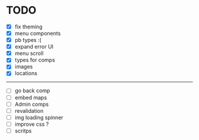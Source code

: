 # TODO

- [x] fix theming
- [x] menu components
- [x] pb types :(
- [x] expand error UI
- [X] menu scroll
- [X] types for comps
- [X] images
- [X] locations
---
- [ ] go back comp
- [ ] embed maps
- [ ] Admin comps 
- [ ] revalidation
- [ ] img loading spinner
- [ ] improve css ?
- [ ] scritps
